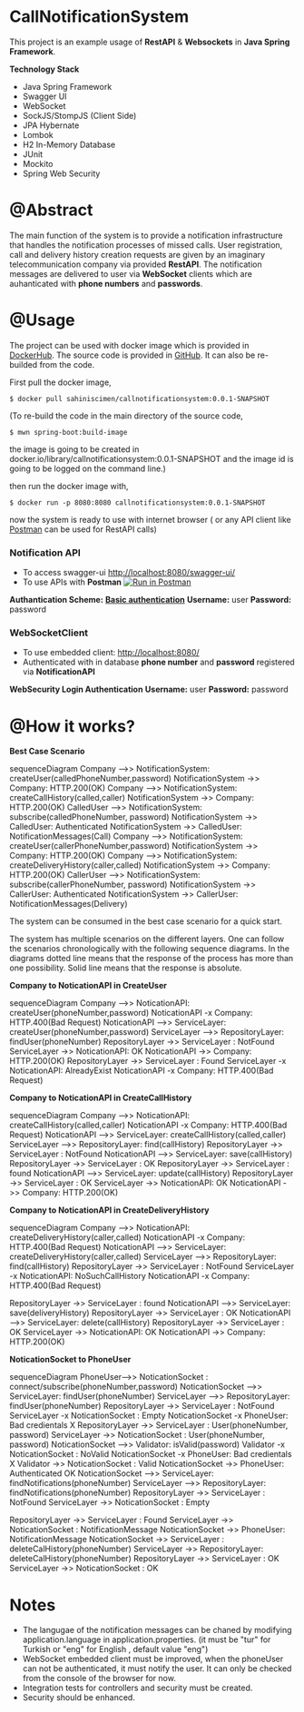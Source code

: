 # CallNotificationSystem

This project is an example usage of **RestAPI** & **Websockets** in **Java Spring Framework**.

**Technology Stack**

 - Java Spring Framework 
 - Swagger UI
 - WebSocket
 - SockJS/StompJS (Client Side)
 - JPA Hybernate
 - Lombok
 - H2 In-Memory Database
 - JUnit
 - Mockito
 - Spring Web Security
 

# **@Abstract**
The main function of the system is to provide a notification infrastructure that handles the notification processes  of missed calls. User registration, call and delivery history creation requests are given by an imaginary telecommunication company via provided **RestAPI**. The notification messages are delivered to user via **WebSocket** clients which are auhanticated with **phone numbers** and **passwords**. 

# **@Usage**
The project can be used with docker image which is provided in [DockerHub](https://hub.docker.com/r/sahiniscimen/callnotificationsystem). 
The source code is provided in [GitHub](https://github.com/sahiniscimen/CallNotificationSystem). It can also be re-builded from the code.

First pull the docker image,

    $ docker pull sahiniscimen/callnotificationsystem:0.0.1-SNAPSHOT
(To re-build the code in the main directory of the source code,

    $ mwn spring-boot:build-image
the image is going to be created in docker.io/library/callnotificationsystem:0.0.1-SNAPSHOT and the image id is going to be logged on the command line.)

then run the docker image with,

    $ docker run -p 8080:8080 callnotificationsystem:0.0.1-SNAPSHOT
now the system is ready to use with internet browser ( or any API client like [Postman](https://www.postman.com/downloads/) can be used for RestAPI calls)

### Notification API

 - To access swagger-ui [http://localhost:8080/swagger-ui/](http://localhost:8080/swagger-ui/)
 - To use APIs with **Postman**  [![Run in Postman](https://run.pstmn.io/button.svg)](https://app.getpostman.com/run-collection/4b5f02ba61de2dc88560)
	
**Authantication Scheme:**  [**Basic authentication**](https://en.wikipedia.org/wiki/Basic_access_authentication)
		**Username:** user
		**Password:** password

### WebSocketClient

 - To use embedded client: [http://localhost:8080/](http://localhost:8080/)
 - Authenticated with in database **phone number** and **password** registered via **NotificationAPI**

**WebSecurity Login Authentication**
		**Username:** user
		**Password:** password
		
# @How it works?

**Best Case Scenario**
<div class="mermaid">
sequenceDiagram
Company      		 -->> NotificationSystem: createUser(calledPhoneNumber,password)
NotificationSystem   ->> Company: HTTP.200(OK)
Company      		 -->> NotificationSystem: createCallHistory(called,caller)
NotificationSystem	 ->> Company: HTTP.200(OK)
CalledUser 			 -->> NotificationSystem: subscribe(calledPhoneNumber, password)
NotificationSystem	 ->> CalledUser: Authenticated
NotificationSystem	 ->> CalledUser: NotificationMessages(Call)
Company      		 -->> NotificationSystem: createUser(callerPhoneNumber,password)
NotificationSystem   ->> Company: HTTP.200(OK)
Company      		 -->> NotificationSystem: createDeliveryHistory(caller,called)
NotificationSystem   ->> Company: HTTP.200(OK)
CallerUser 			 -->> NotificationSystem: subscribe(callerPhoneNumber, password)
NotificationSystem	 ->> CallerUser: Authenticated
NotificationSystem	 ->> CallerUser: NotificationMessages(Delivery)
</div>

The system can be consumed in the best case scenario for a quick start.

The system has multiple scenarios on the different layers. One can follow the scenarios chronologically with the following sequence diagrams. In the diagrams dotted line means that the response of the process has more than one possibility. Solid line means that the response is absolute.

**Company to NoticationAPI in CreateUser**
<div class="mermaid">
sequenceDiagram
Company      	-->> NoticationAPI: createUser(phoneNumber,password)
NoticationAPI	-x Company: HTTP.400(Bad Request)
NoticationAPI	-->> ServiceLayer:  createUser(phoneNumber,password)
ServiceLayer 	-->> RepositoryLayer: findUser(phoneNumber)
RepositoryLayer ->> ServiceLayer : NotFound
ServiceLayer    ->> NoticationAPI: OK
NoticationAPI   ->> Company: HTTP.200(OK)
RepositoryLayer ->> ServiceLayer : Found
ServiceLayer	-x NoticationAPI: AlreadyExist
NoticationAPI	-x Company: HTTP.400(Bad Request)
</div>

**Company to NoticationAPI in CreateCallHistory**

<div class="mermaid">
sequenceDiagram
Company			-->> NoticationAPI: createCallHistory(called,caller)
NoticationAPI	-x Company: HTTP.400(Bad Request)
NoticationAPI	-->> ServiceLayer: createCallHistory(called,caller)
ServiceLayer 	-->> RepositoryLayer: find(callHistory)
RepositoryLayer ->> ServiceLayer : NotFound
NoticationAPI	-->> ServiceLayer: save(callHistory)
RepositoryLayer ->> ServiceLayer : OK
RepositoryLayer ->> ServiceLayer : found
NoticationAPI	-->> ServiceLayer: update(callHistory)
RepositoryLayer ->> ServiceLayer : OK
ServiceLayer 	->> NoticationAPI: OK
NoticationAPI	->> Company: HTTP.200(OK)
</div>

**Company to NoticationAPI in CreateDeliveryHistory**
<div class="mermaid">
sequenceDiagram
Company			-->> NoticationAPI: createDeliveryHistory(caller,called)
NoticationAPI	-x Company: HTTP.400(Bad Request)
NoticationAPI	-->> ServiceLayer: createDeliveryHistory(caller,called)
ServiceLayer 	-->> RepositoryLayer: find(callHistory)
RepositoryLayer ->> ServiceLayer : NotFound
ServiceLayer	-x NoticationAPI: NoSuchCallHistory
NoticationAPI	-x Company: HTTP.400(Bad Request)

RepositoryLayer ->> ServiceLayer : found
NoticationAPI	-->> ServiceLayer: save(deliveryHistory)
RepositoryLayer ->> ServiceLayer : OK
NoticationAPI	-->> ServiceLayer: delete(callHistory)
RepositoryLayer ->> ServiceLayer : OK
ServiceLayer 	->> NoticationAPI: OK
NoticationAPI	->> Company: HTTP.200(OK)
</div>

**NoticationSocket to PhoneUser**

<div class="mermaid">
sequenceDiagram
PhoneUser-->> NoticationSocket : connect/subscribe(phoneNumber,password)
NoticationSocket -->> ServiceLayer: findUser(phoneNumber)
ServiceLayer 	 -->> RepositoryLayer: findUser(phoneNumber)
RepositoryLayer  ->> ServiceLayer : NotFound
ServiceLayer	 -x NoticationSocket : Empty
NoticationSocket -x PhoneUser: Bad credientals X
RepositoryLayer  ->> ServiceLayer : User(phoneNumber, password)
ServiceLayer	 ->> NoticationSocket : User(phoneNumber, password)
NoticationSocket -->> Validator: isValid(password)
Validator		 -x NoticationSocket : NoValid
NoticationSocket -x PhoneUser: Bad credientals X
Validator		 ->> NoticationSocket : Valid
NoticationSocket ->> PhoneUser: Authenticated OK
NoticationSocket -->> ServiceLayer: findNotifications(phoneNumber)
ServiceLayer	 -->> RepositoryLayer: findNotifications(phoneNumber)
RepositoryLayer  ->> ServiceLayer : NotFound
ServiceLayer	 ->> NoticationSocket : Empty

RepositoryLayer  ->> ServiceLayer : Found
ServiceLayer	 ->> NoticationSocket : NotificationMessage
NoticationSocket ->> PhoneUser: NotificationMessage
NoticationSocket ->> ServiceLayer : deleteCalHistory(phoneNumber)
ServiceLayer	 ->> RepositoryLayer: deleteCalHistory(phoneNumber)
RepositoryLayer  ->> ServiceLayer : OK
ServiceLayer	 ->> NoticationSocket : OK
</div>

# Notes

 - The langugae of the notification messages can be chaned by modifying application.language in application.properties. (it must be "tur" for Turkish or "eng" for English , default value "eng")
 - WebSocket embedded client must be improved, when the phoneUser can not be authenticated, it must notify the user. It can only be checked from the console of the browser for now.
 - Integration tests for controllers and security must be created.
 - Security should be enhanced.
